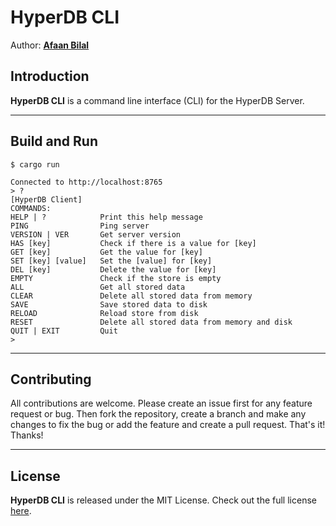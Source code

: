HyperDB CLI
===========

Author: **[Afaan Bilal](https://afaan.dev)**

## Introduction
**HyperDB CLI** is a command line interface (CLI) for the HyperDB Server.

---
## Build and Run
`$ cargo run`

````
Connected to http://localhost:8765
> ?
[HyperDB Client]
COMMANDS:
HELP | ?            Print this help message
PING                Ping server
VERSION | VER       Get server version
HAS [key]           Check if there is a value for [key]
GET [key]           Get the value for [key]
SET [key] [value]   Set the [value] for [key]
DEL [key]           Delete the value for [key]
EMPTY               Check if the store is empty
ALL                 Get all stored data
CLEAR               Delete all stored data from memory
SAVE                Save stored data to disk
RELOAD              Reload store from disk
RESET               Delete all stored data from memory and disk
QUIT | EXIT         Quit
>
````
---

## Contributing
All contributions are welcome. Please create an issue first for any feature request
or bug. Then fork the repository, create a branch and make any changes to fix the bug
or add the feature and create a pull request. That's it!
Thanks!

---

## License
**HyperDB CLI** is released under the MIT License.
Check out the full license [here](LICENSE).

